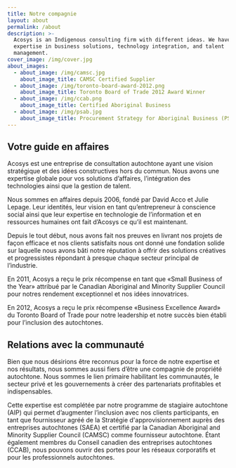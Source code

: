 ```yaml
---
title: Notre compagnie
layout: about
permalink: /about
description: >-
  Acosys is an Indigenous consulting firm with different ideas. We have
  expertise in business solutions, technology integration, and talent
  management.
cover_image: /img/cover.jpg
about_images:
  - about_image: /img/camsc.jpg
    about_image_title: CAMSC Certified Supplier
  - about_image: /img/toronto-board-award-2012.png
    about_image_title: Toronto Board of Trade 2012 Award Winner
  - about_image: /img/ccab.png
    about_image_title: Certified Aboriginal Business
  - about_image: /img/psab.jpg
    about_image_title: Procurement Strategy for Aboriginal Business (PSAB)
---
```

## Votre guide en affaires

Acosys est une entreprise de consultation autochtone ayant une vision stratégique et des idées constructives hors du commun. Nous avons une expertise globale pour vos solutions d’affaires, l’intégration des technologies ainsi que la gestion de talent. 

Nous sommes en affaires depuis 2006, fondé par David Acco et Julie Lepage. Leur identités, leur vision en tant qu’entrepreneur à conscience social ainsi que leur expertise en technologie de l’information et en ressources humaines ont fait d’Acosys ce qu’il est maintenant. 

Depuis le tout début, nous avons fait nos preuves en livrant nos projets de façon efficace et nos clients satisfaits nous ont donné une fondation solide sur laquelle nous avons bâti notre réputation à offrir des solutions créatives et progressistes répondant à presque chaque secteur principal de l’industrie. 

En 2011, Acosys a reçu le prix récompense en tant que «Small Business of the Year» attribué par le Canadian Aboriginal and Minority Supplier Council pour notres rendement exceptionnel et nos idées innovatrices. 

En 2012, Acosys a reçu le prix récompense «Business Excellence Award» du Toronto Board of Trade pour notre leadership et notre succès bien établi pour l’inclusion des autochtones.

## Relations avec la communauté 

Bien que nous désirions être reconnus pour la force de notre expertise et nos résultats, nous sommes aussi fiers d’être une compagnie de propriété autochtone. Nous sommes le lien primaire habilitant les communautés, le secteur privé et les gouvernements à créer des partenariats profitables et indispensables.

Cette expertise est complétée par notre programme de stagiaire autochtone (AIP) qui permet d’augmenter l’inclusion avec nos clients participants, en tant que fournisseur agréé de la Stratégie d'approvisionnement auprès des entreprises autochtones (SAEA) et certifié par la Canadian Aboriginal and Minority Supplier Council (CAMSC) comme fournisseur autochtone. Étant également membres du Conseil canadien des entreprises autochtones (CCAB), nous pouvons ouvrir des portes pour les réseaux corporatifs et pour les professionnels autochtones.
